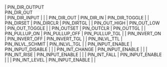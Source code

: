 | PIN_DIR_OUTPUT<br/>PIN_DIR_OUT<br/>       | PIN_DIR_INPUT        |  |
| PIN_DIR_OUT          | PIN_DIR_IN           | PIN_DIR_TOGGLE       |
| PIN_DIRSET           | PIN_DIRCLR           | PIN_DIRTGL           |
| PIN_OUT_HIGH         | PIN_OUT_LOW          | PIN_OUT_TOGGLE       |
| PIN_OUTSET           | PIN_OUTCLR           | PIN_OUTTGL           |
| PIN_PULLUP_ON        | PIN_PULLUP_OFF       | PIN_PULLUP_TGL       |
| PIN_INVERT_ON        | PIN_INVERT_OFF       | PIN_INVERT_TGL       |
| PIN_INLVL_TTL        | PIN_INLVL_SCHMIT     | PIN_INLVL_TGL        |
| PIN_INPUT_ENABLE     | PIN_INPUT_DISABLE    |  |
| PIN_INT_CHANGE       | PIN_INPUT_ENABLE     |  |
| PIN_INT_RISE         | PIN_INPUT_ENABLE     |  |
| PIN_INT_FALL         | PIN_INPUT_ENABLE     |  |
| PIN_INT_LEVEL        | PIN_INPUT_ENABLE     |  |
